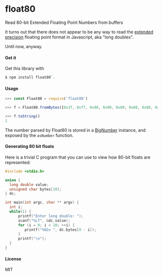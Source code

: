 # float80
Read 80-bit Extended Floating Point Numbers from buffers

It turns out that there does not appear to be any way to read the
[extended precision](https://en.wikipedia.org/wiki/Extended_precision) floating point format in Javascript, aka "long doubles".

Until now, anyway.

#### Get it

Get this library with 

```sh
$ npm install float80`.
```


#### Usage

```javascript
>>> const Float80 = require('float80')

>>> f = Float80.fromBytes([0x3f, 0xff, 0x80, 0x00, 0x00, 0x00, 0x00, 0x00, 0x00, 0x00])

>>> f.toString()
1
```

The number parsed by Float80 is stored in a [BigNumber](https://github.com/MikeMcl/bignumber.js/) instance, and exposed by the `asNumber` function.


#### Generating 80 bit floats

Here is a trivial C program that you can use to view how 80-bit floats
are represented:

```c
#include <stdio.h>

union {
  long double value;
  unsigned char bytes[10];
} dc;

int main(int argc, char ** argv) {
  int i;
  while(1) {
      printf("Enter long double: ");
      scanf("%Lf", &dc.value);
      for (i = 0; i < 10; ++i) {
         printf("%02x ", dc.bytes[9 - i]);
      }
      printf("\n");
  }
}
```


#### License

MIT